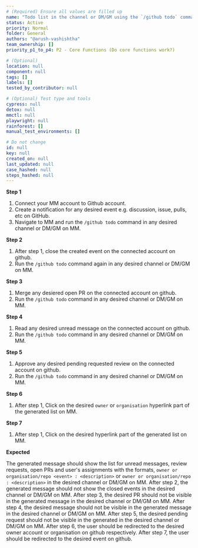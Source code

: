 ```yaml
---
# (Required) Ensure all values are filled up
name: "Todo list in the channel or DM/GM using the `/github todo` command."
status: Active
priority: Normal
folder: General
authors: "@arush-vashishtha"
team_ownership: []
priority_p1_to_p4: P2 - Core Functions (Do core functions work?)

# (Optional)
location: null
component: null
tags: []
labels: []
tested_by_contributor: null

# (Optional) Test type and tools
cypress: null
detox: null
mmctl: null
playwright: null
rainforest: []
manual_test_environments: []

# Do not change
id: null
key: null
created_on: null
last_updated: null
case_hashed: null
steps_hashed: null
---
```


**Step 1**

1. Connect your MM account to Github account.
2. Create a notification for any desired event e.g. discussion, issue, pulls, etc on GitHub.
3. Navigate to MM and run the `/github todo` command in any desired channel or DM/GM on MM.

**Step 2**

1. After step 1, close the created event on the connected account on github.
2. Run the `/github todo` command again in any desired channel or DM/GM on MM.

**Step 3**

1. Merge any desiered open PR on the connected account on github.
2. Run the `/github todo` command in any desired channel or DM/GM on MM.

**Step 4**

1. Read any desired unread message on the connected account on github.
2. Run the `/github todo` command in any desired channel or DM/GM on MM.

**Step 5**

1. Approve any desired pending requested review on the connected account on github.
2. Run the `/github todo` command in any desired channel or DM/GM on MM.

**Step 6**

1. After step 1, Click on the desired `owner` or `organisation` hyperlink part of the generated list on MM.

**Step 7**

1. After step 1, Click on the desired <description> hyperlink part of the generated list on MM.

**Expected**

The generated message should show the list for unread messages, review requests, open PRs and user's assignments with the formats, `owner or organisation/repo <event> : <description>` or `owner or organisation/repo : <description>` in the desired channel or DM/GM on MM.
After step 2, the generated message should not show the closed events in the desired channel or DM/GM on MM.
After step 3, the desired PR should not be visible in the generated message in the desired channel or DM/GM on MM.
After step 4, the desired message should not be visible in the generated message in the desired channel or DM/GM on MM. 
After step 5, the desired pending request should not be visible in the generated in the desired channel or DM/GM on MM.
After step 6, the user should be redirected to the desired owner account or organisation on github respectively. 
After step 7, the user should be redirected to the desired event on github.